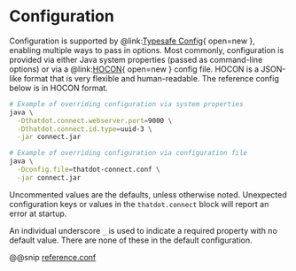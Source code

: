 # Configuration

Configuration is supported by @link:[Typesafe Config](https://github.com/lightbend/config){ open=new }, enabling
multiple ways to pass in options. Most commonly, configuration is provided via either Java system
properties (passed as command-line options) or via a
@link:[HOCON](https://github.com/lightbend/config/blob/main/HOCON.md){ open=new } config file. HOCON is a JSON-like
format that is very flexible and human-readable. The reference config below is in HOCON format.

```bash
# Example of overriding configuration via system properties
java \
  -Dthatdot.connect.webserver.port=9000 \
  -Dthatdot.connect.id.type=uuid-3 \
  -jar connect.jar

# Example of overriding configuration via configuration file
java \
  -Dconfig.file=thatdot-connect.conf \
  -jar connect.jar
```

Uncommented values are the defaults, unless otherwise noted. Unexpected configuration keys or
values in the `thatdot.connect` block will report an error at startup.

An individual underscore `_` is used to indicate a required property with no default value. There are none of
these in the default configuration.

@@snip [reference.conf]($connect$/src/test/resources/documented_config.conf)
